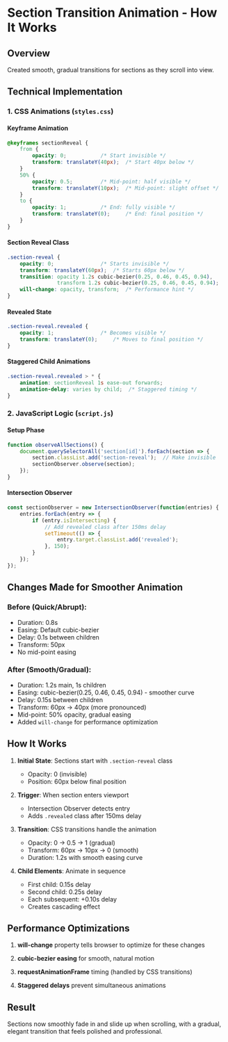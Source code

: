# Section Transition Animation - How It Works

## Overview
Created smooth, gradual transitions for sections as they scroll into view.

## Technical Implementation

### 1. CSS Animations (`styles.css`)

#### Keyframe Animation
```css
@keyframes sectionReveal {
    from {
        opacity: 0;           /* Start invisible */
        transform: translateY(40px);  /* Start 40px below */
    }
    50% {
        opacity: 0.5;         /* Mid-point: half visible */
        transform: translateY(10px);  /* Mid-point: slight offset */
    }
    to {
        opacity: 1;           /* End: fully visible */
        transform: translateY(0);     /* End: final position */
    }
}
```

#### Section Reveal Class
```css
.section-reveal {
    opacity: 0;               /* Starts invisible */
    transform: translateY(60px);  /* Starts 60px below */
    transition: opacity 1.2s cubic-bezier(0.25, 0.46, 0.45, 0.94), 
                transform 1.2s cubic-bezier(0.25, 0.46, 0.45, 0.94);
    will-change: opacity, transform;  /* Performance hint */
}
```

#### Revealed State
```css
.section-reveal.revealed {
    opacity: 1;               /* Becomes visible */
    transform: translateY(0);     /* Moves to final position */
}
```

#### Staggered Child Animations
```css
.section-reveal.revealed > * {
    animation: sectionReveal 1s ease-out forwards;
    animation-delay: varies by child;  /* Staggered timing */
}
```

### 2. JavaScript Logic (`script.js`)

#### Setup Phase
```javascript
function observeAllSections() {
    document.querySelectorAll('section[id]').forEach(section => {
        section.classList.add('section-reveal');  // Make invisible
        sectionObserver.observe(section);
    });
}
```

#### Intersection Observer
```javascript
const sectionObserver = new IntersectionObserver(function(entries) {
    entries.forEach(entry => {
        if (entry.isIntersecting) {
            // Add revealed class after 150ms delay
            setTimeout(() => {
                entry.target.classList.add('revealed');
            }, 150);
        }
    });
});
```

## Changes Made for Smoother Animation

### Before (Quick/Abrupt):
- Duration: 0.8s
- Easing: Default cubic-bezier
- Delay: 0.1s between children
- Transform: 50px
- No mid-point easing

### After (Smooth/Gradual):
- Duration: 1.2s main, 1s children
- Easing: cubic-bezier(0.25, 0.46, 0.45, 0.94) - smoother curve
- Delay: 0.15s between children
- Transform: 60px → 40px (more pronounced)
- Mid-point: 50% opacity, gradual easing
- Added `will-change` for performance optimization

## How It Works

1. **Initial State**: Sections start with `.section-reveal` class
   - Opacity: 0 (invisible)
   - Position: 60px below final position

2. **Trigger**: When section enters viewport
   - Intersection Observer detects entry
   - Adds `.revealed` class after 150ms delay

3. **Transition**: CSS transitions handle the animation
   - Opacity: 0 → 0.5 → 1 (gradual)
   - Transform: 60px → 10px → 0 (smooth)
   - Duration: 1.2s with smooth easing curve

4. **Child Elements**: Animate in sequence
   - First child: 0.15s delay
   - Second child: 0.25s delay
   - Each subsequent: +0.10s delay
   - Creates cascading effect

## Performance Optimizations

1. **will-change** property tells browser to optimize for these changes

2. **cubic-bezier easing** for smooth, natural motion
3. **requestAnimationFrame** timing (handled by CSS transitions)
4. **Staggered delays** prevent simultaneous animations

## Result

Sections now smoothly fade in and slide up when scrolling, with a gradual, elegant transition that feels polished and professional.
